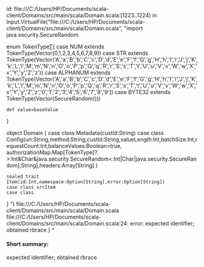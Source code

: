 id: file:///C:/Users/HP/Documents/scala-client/Domains/src/main/scala/Domain.scala:[1223..1224) in Input.VirtualFile("file:///C:/Users/HP/Documents/scala-client/Domains/src/main/scala/Domain.scala", "import java.security.SecureRandom

enum TokenType[T](baseValue:Vector[T]){
    case NUM extends TokenType(Vector(0,1,2,3,4,5,6,7,8,9))
    case STR extends TokenType(Vector('A','a','B','b','C','c','D','d','E','e','F','f','G','g','H','h','I','i','J','j','K','k','L','l','M','m','N','n','O','o','P','p','Q','q','R','r','S','s','T','t','U','u','V','v','W','w','X','x','Y','y','Z','z'))
    case ALPHANUM extends TokenType(Vector('A','a','B','b','C','c','D','d','E','e','F','f','G','g','H','h','I','i','J','j','K','k','L','l','M','m','N','n','O','o','P','p','Q','q','R','r','S','s','T','t','U','u','V','v','W','w','X','x','Y','y','Z','z','0','1','2','3','4','5','6','7','8','9'))
    case BYTE32 extends TokenType(Vector(SecureRandom()))

    def value=baseValue
}



object Domain {
    case class Metadata(custId:String)
    case class Config(uri:String,method:String,custId:String,valueLength:Int,batchSize:Int,requestCount:Int,balanceValues:Boolean=true,
    authorizationMap:Map[TokenType[? >:Int&Char&java.security.SecureRandom<:Int|Char|java.security.SecureRandom],String],headers:Array[String]
    )

    sealed trait Item(id:Int,namespace:Option[String],error:Option[String])
    case class srcItem
    case class 
  
}
")
file:///C:/Users/HP/Documents/scala-client/Domains/src/main/scala/Domain.scala
file:///C:/Users/HP/Documents/scala-client/Domains/src/main/scala/Domain.scala:24: error: expected identifier; obtained rbrace
}
^
#### Short summary: 

expected identifier; obtained rbrace